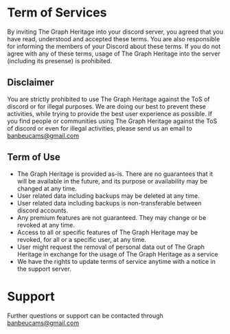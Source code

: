 # Term of Services

By inviting The Graph Heritage into your discord server, you agreed that you have read, understood and accepted these terms. You are also responsible for informing the members of your Discord about these terms. If you do not agree with any of these terms, usage of The Graph Heritage into the server (including its presense) is prohibited.

## Disclaimer

You are strictly prohibited to use The Graph Heritage against the ToS of discord or for illegal purposes. We are doing our best to prevent these activities, while trying to provide the best user experience as possible. If you find people or communities using The Graph Heritage against the ToS of discord or even for illegal activities, please send us an email to banbeucams@gmail.com

## Term of Use
* The Graph Heritage is provided as-is. There are no guarantees that it will be available in the future, and its purpose or availability may be changed at any time.
* User related data including backups may be deleted at any time.
* User related data including backups is non-transferable between discord accounts.
* Any premium features are not guaranteed. They may change or be revoked at any time.
* Access to all or specific features of The Graph Heritage may be revoked, for all or a specific user, at any time.
* User might request the removal of personal data out of The Graph Heritage in exchange for the usage of The Graph Heritage as a service
* We have the rights to update terms of service anytime with a notice in the support server.

# Support

Further questions or support can be contacted through banbeucams@gmail.com